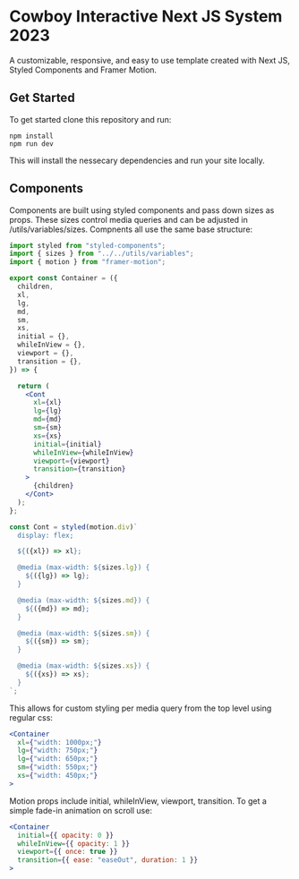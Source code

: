 
# Cowboy Interactive Next JS System 2023

A customizable, responsive, and easy to use template created with Next JS, Styled Components and Framer Motion.


## Get Started

To get started clone this repository and run:

```
npm install
npm run dev
```
This will install the nessecary dependencies and run your site locally.

## Components

Components are built using styled components and pass down sizes as props. These sizes control media queries and can be adjusted in /utils/variables/sizes. Compnents all use the same base structure:

```jsx
import styled from "styled-components";
import { sizes } from "../../utils/variables";
import { motion } from "framer-motion";

export const Container = ({
  children,
  xl,
  lg,
  md,
  sm,
  xs,
  initial = {},
  whileInView = {},
  viewport = {},
  transition = {},
}) => {

  return (
    <Cont
      xl={xl}
      lg={lg}
      md={md}
      sm={sm}
      xs={xs}
      initial={initial}
      whileInView={whileInView}
      viewport={viewport}
      transition={transition}
    >
      {children}
    </Cont>
  );
};

const Cont = styled(motion.div)`
  display: flex;

  ${({xl}) => xl};

  @media (max-width: ${sizes.lg}) {
    ${({lg}) => lg};
  }

  @media (max-width: ${sizes.md}) {
    ${({md}) => md};
  }

  @media (max-width: ${sizes.sm}) {
    ${({sm}) => sm};
  }

  @media (max-width: ${sizes.xs}) {
    ${({xs}) => xs};
  }
`;
```

This allows for custom styling per media query from the top level using regular css:

```jsx
<Container
  xl={"width: 1000px;"}
  lg={"width: 750px;"}
  lg={"width: 650px;"}
  sm={"width: 550px;"}
  xs={"width: 450px;"}
>
```

Motion props include initial, whileInView, viewport, transition. To get a simple fade-in animation on scroll use: 

```jsx
<Container
  initial={{ opacity: 0 }}
  whileInView={{ opacity: 1 }}
  viewport={{ once: true }}
  transition={{ ease: "easeOut", duration: 1 }}
>
```
